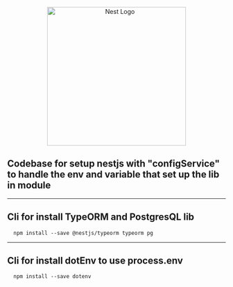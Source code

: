 <p align="center">
  <a href="http://nestjs.com/" target="blank"><img src="https://nestjs.com/img/logo_text.svg" width="320" alt="Nest Logo" /></a>
</p>

[circleci-image]: https://img.shields.io/circleci/build/github/nestjs/nest/master?token=abc123def456
[circleci-url]: https://circleci.com/gh/nestjs/nest

## Codebase for setup nestjs with "configService" to handle the env and variable that set up the lib in module

---

## Cli for install TypeORM and PostgresQL lib

```
  npm install --save @nestjs/typeorm typeorm pg
```

---

## Cli for install dotEnv to use process.env

```
  npm install --save dotenv
```
